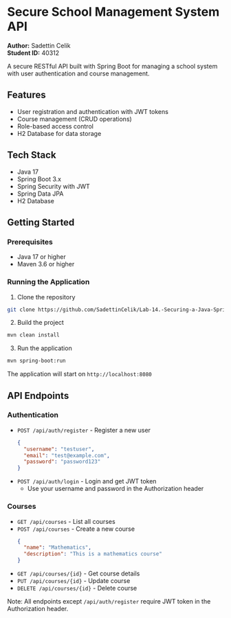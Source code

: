 # Secure School Management System API

**Author:** Sadettin Celik  
**Student ID:** 40312

A secure RESTful API built with Spring Boot for managing a school system with user authentication and course management.

## Features

- User registration and authentication with JWT tokens
- Course management (CRUD operations)
- Role-based access control
- H2 Database for data storage

## Tech Stack

- Java 17
- Spring Boot 3.x
- Spring Security with JWT
- Spring Data JPA
- H2 Database

## Getting Started

### Prerequisites
- Java 17 or higher
- Maven 3.6 or higher

### Running the Application
1. Clone the repository
```bash
git clone https://github.com/SadettinCelik/Lab-14.-Securing-a-Java-Spring-Web-Application.git
```

2. Build the project
```bash
mvn clean install
```

3. Run the application
```bash
mvn spring-boot:run
```

The application will start on `http://localhost:8080`

## API Endpoints

### Authentication
- `POST /api/auth/register` - Register a new user
  ```json
  {
    "username": "testuser",
    "email": "test@example.com",
    "password": "password123"
  }
  ```
- `POST /api/auth/login` - Login and get JWT token
  - Use your username and password in the Authorization header

### Courses
- `GET /api/courses` - List all courses
- `POST /api/courses` - Create a new course
  ```json
  {
    "name": "Mathematics",
    "description": "This is a mathematics course"
  }
  ```
- `GET /api/courses/{id}` - Get course details
- `PUT /api/courses/{id}` - Update course
- `DELETE /api/courses/{id}` - Delete course

Note: All endpoints except `/api/auth/register` require JWT token in the Authorization header.
